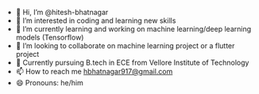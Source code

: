 - 👋 Hi, I’m @hitesh-bhatnagar
- 👀 I’m interested in coding and learning new skills 
- 🌱 I’m currently learning and working on machine learning/deep learning models (Tensorflow) 
- 💞️ I’m looking to collaborate on machine learning project or a flutter project
- 🏫 Currently pursuing B.tech in ECE from Vellore Institute of Technology
- 📫 How to reach me hbhatnagar917@gmail.com
- 😄 Pronouns: he/him
<!---
hitesh-bhatnagar/hitesh-bhatnagar is a ✨ special ✨ repository because its `README.md` (this file) appears on your GitHub profile.
You can click the Preview link to take a look at your changes.
--->
